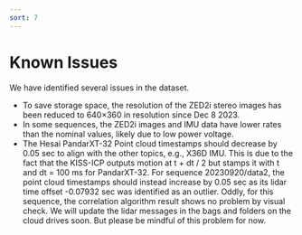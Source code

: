 ```yaml
---
sort: 7
---
```


# Known Issues

We have identified several issues in the dataset.

- To save storage space, the resolution of the ZED2i stereo images has been reduced to 640×360 in resolution since Dec 8 2023.
- In some sequences, the ZED2i images and IMU data have lower rates than the nominal values, likely due to low power voltage.
- The Hesai PandarXT-32 Point cloud timestamps should decrease by 0.05 sec to align with the other topics, e.g., X36D IMU. 
This is due to the fact that the KISS-ICP outputs motion at t + dt / 2 but stamps it with t and dt = 100 ms for PandarXT-32.
For sequence 20230920/data2, the point cloud timestamps should instead increase by 0.05 sec as its lidar time offset -0.07932 sec was identified as an outlier.
Oddly, for this sequence, the correlation algorithm result shows no problem by visual check.
We will update the lidar messages in the bags and folders on the cloud drives soon. But please be mindful of this problem for now.

